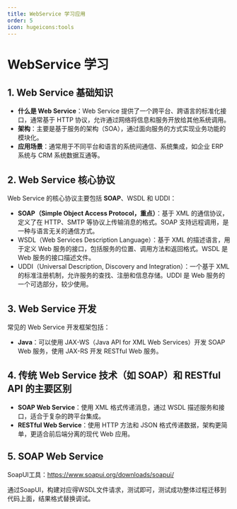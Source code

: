 ```yaml
---
title: WebService 学习应用
order: 5
icon: hugeicons:tools
---
```


# WebService 学习

## 1. Web Service 基础知识

- **什么是 Web Service**：Web Service 提供了一个跨平台、跨语言的标准化接口，通常基于 HTTP 协议，允许通过网络将信息和服务开放给其他系统调用。
- **架构**：主要是基于服务的架构（SOA），通过面向服务的方式实现业务功能的模块化。
- **应用场景**：通常用于不同平台和语言的系统间通信、系统集成，如企业 ERP 系统与 CRM 系统数据互通等。



## 2. Web Service 核心协议

Web Service 的核心协议主要包括 **SOAP**、WSDL 和 UDDI：

- **SOAP（Simple Object Access Protocol，重点）**：基于 XML 的通信协议，定义了在 HTTP、SMTP 等协议上传输消息的格式。SOAP 支持远程调用，是一种与语言无关的通信方式。
- WSDL（Web Services Description Language）：基于 XML 的描述语言，用于定义 Web 服务的接口，包括服务的位置、调用方法和返回格式。WSDL 是 Web 服务的接口描述文件。
- UDDI（Universal Description, Discovery and Integration）：一个基于 XML 的标准注册机制，允许服务的查找、注册和信息存储。UDDI 是 Web 服务的一个可选部分，较少使用。



## 3. Web Service 开发

常见的 Web Service 开发框架包括：

- **Java**：可以使用 JAX-WS（Java API for XML Web Services）开发 SOAP Web 服务，使用 JAX-RS 开发 RESTful Web 服务。



## 4. 传统 Web Service 技术（如 SOAP）和 RESTful API 的主要区别

- **SOAP Web Service**：使用 XML 格式传递消息，通过 WSDL 描述服务和接口，适合于复杂的跨平台集成。
- **RESTful Web Service**：使用 HTTP 方法和 JSON 格式传递数据，架构更简单，更适合前后端分离的现代 Web 应用。



## 5. SOAP Web Service 

SoapUI工具：https://www.soapui.org/downloads/soapui/

通过SoapUI，构建对应得WSDL文件请求，测试即可，测试成功整体过程迁移到代码上面，结果格式替换调试。

